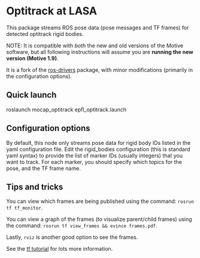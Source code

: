 # Optitrack at LASA

This package streams ROS pose data (pose messages and TF frames) for detected
optitrack rigid bodies.

NOTE: It is compatible with *both* the new and old versions of the Motive
software, but all following instructions will assume you are **running the new
version (Motive 1.9)**.

It is a fork of the
[ros-drivers](https://github.com/ros-drivers/mocap_optitrack) package, with
minor modifications (primarily in the configuration options).

## Quick launch

   roslaunch mocap_optitrack epfl_optitrack.launch

## Configuration options

By default, this node only streams pose data for rigid body IDs listed in the
yaml configuration file.  Edit the rigid_bodies configuration (this is standard
yaml syntax) to provide the list of marker IDs (usually integers) that you want
to track. For each marker, you should specify which topics for the pose, and the
TF frame name.

## Tips and tricks

You can view which frames are being published using the command: `rosrun tf tf_monitor`.

You can view a graph of the frames (to visualize parent/child frames) using the command:
`rosrun tf view_frames && evince frames.pdf`.

Lastly, `rviz` is another good option to see the frames.

See the [tf tutorial](http://wiki.ros.org/tf/Tutorials) for lots more information.
